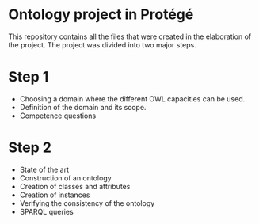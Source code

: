 # Ontology project in Protégé

This repository contains all the files that were created in the elaboration of the project. The project was divided into two major steps. 

# Step 1
- Choosing a domain where the different OWL capacities can be used. 
- Definition of the domain and its scope.
- Competence questions

# Step 2 
- State of the art
- Construction of an ontology
- Creation of classes and attributes
- Creation of instances
- Verifying the consistency of the ontology
- SPARQL queries 
